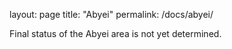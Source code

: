 layout: page
title: "Abyei"
permalink: /docs/abyei/

Final status of the Abyei area is not yet determined.